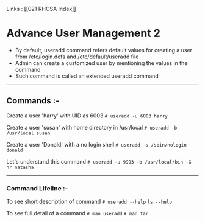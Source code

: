 Links : [[021 RHCSA Index]]

# Advance User Management 2

- By default, useradd command refers default values for creating a user from /etc/login.defs and /etc/default/useradd file
- Admin can create a customized user by mentioning the values in the command
- Such command is called an extended useradd command

---

## Commands :-

Create a user 'harry' with UID as 6003
`# useradd -u 6003 harry`

Create a user 'susan' with home directory in /usr/local
`# useradd -b /usr/local susan`

Create a user 'Donald' with a no login shell
`# useradd -s /sbin/nologin donald`

Let's understand this command
`# useradd -u 9993 -b /usr/local/bin -G hr natasha`

---

### Command Lifeline :-

To see short description of command
`# useradd --help`
`ls --help`

To see full detail of a command
`# man useradd`
`# man tar`
